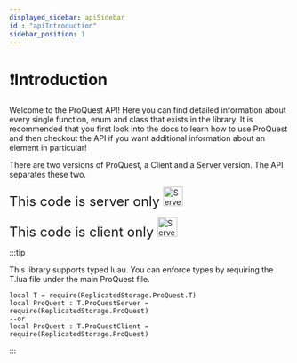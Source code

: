 ```yaml
---
displayed_sidebar: apiSidebar
id : "apiIntroduction"
sidebar_position: 1
---
```


# ❗Introduction 

Welcome to the ProQuest API! Here you can find detailed information about every single function, enum and class that exists in the library. It is recommended that you first look into the docs to learn how to use ProQuest and then checkout the API if you want additional information about an element in particular!

There are two versions of ProQuest, a Client and a Server version. The API separates these two.

<font size="5"> This code is server only </font> <img src="https://cdn.discordapp.com/attachments/670023265455964198/989173876829343784/ServerIcon.png" title="Server" width="35"/>

<div></div>
 
<font size="5"> This code is client only </font> <img src="https://cdn.discordapp.com/attachments/670023265455964198/989173877538185236/ClientIcon.png" title="Server" width="35"/>

:::tip

This library supports typed luau. You can enforce types by requiring the T.lua file under the main ProQuest file.

```luau
local T = require(ReplicatedStorage.ProQuest.T)
local ProQuest : T.ProQuestServer = require(ReplicatedStorage.ProQuest)
--or
local ProQuest : T.ProQuestClient = require(ReplicatedStorage.ProQuest)
```

:::